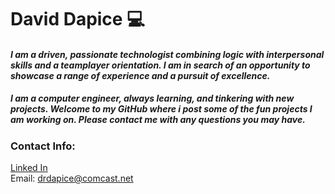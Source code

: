 

<!--
**scrimmie/scrimmie** is a ✨ _special_ ✨ repository because its `README.md` (this file) appears on your GitHub profile.

Here are some ideas to get you started:

- 🔭 I’m currently working on ...
- 🌱 I’m currently learning ...
- 👯 I’m looking to collaborate on ...
- 🤔 I’m looking for help with ...
- 💬 Ask me about ...
- 📫 How to reach me: ...
- 😄 Pronouns: ...
- ⚡ Fun fact: ...
-->

# David Dapice :computer:
#### *I am a driven, passionate technologist combining logic with interpersonal skills and a teamplayer orientation. I am in search of an opportunity to showcase a range of experience and a pursuit of excellence.*

##### I am a computer engineer, always learning, and tinkering with new projects. Welcome to my GitHub where i post some of the fun projects I am working on. Please contact me with any questions you may have.

### Contact Info:
[Linked In](www.linkedin.com/in/david-dapice "Linked In")  
Email: drdapice@comcast.net
